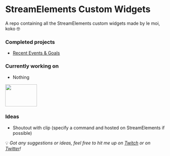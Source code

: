 # StreamElements Custom Widgets

A repo containing all the StreamElements custom widgets made by le moi, koko 🤓

### Completed projects
- [Recent Events & Goals](./Recent%20Events%20%26%20Goals/)

### Currently working on
- Nothing

<img src="https://media.giphy.com/media/QZB0rrcGLljpu/giphy.gif" width="100" height="70" />

### Ideas
- Shoutout with clip (specify a command and hosted on StreamElements if possible)

💡 _Got any suggestions or ideas, feel free to hit me up on [Twitch](https://www.twitch.tv/kokomanu_31) or on [Twitter](https://www.twitter.com/kokomanu_31)!_